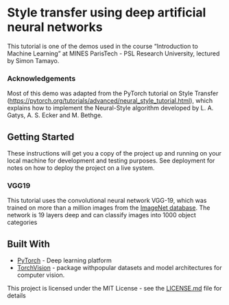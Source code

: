 # Style transfer using deep artificial neural networks

This tutorial is one of the demos used in the course “Introduction to Machine Learning” at MINES ParisTech - PSL Research University, lectured by Simon Tamayo.

### Acknowledgements

Most of this demo was adapted from the PyTorch tutorial on Style Transfer (https://pytorch.org/tutorials/advanced/neural_style_tutorial.html), which explains how to implement the Neural-Style algorithm developed by L. A. Gatys, A. S. Ecker and M. Bethge.

## Getting Started

These instructions will get you a copy of the project up and running on your local machine for development and testing purposes. See deployment for notes on how to deploy the project on a live system.

### VGG19

This tutorial uses the convolutional neural network VGG-19, which was trained on more than a million images from the [ImageNet database](http://www.image-net.org). The network is 19 layers deep and can classify images into 1000 object categories

## Built With

* [PyTorch](https://pytorch.org) - Deep learning platform
* [TorchVision](https://pytorch.org/docs/stable/torchvision/index.html) - package withpopular datasets and model architectures for computer vision.

This project is licensed under the MIT License - see the [LICENSE.md](https://opensource.org/licenses/mit-license.php) file for details
